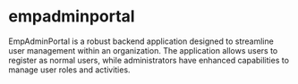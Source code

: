 # empadminportal
EmpAdminPortal is a robust backend application designed to streamline user management within an organization. The application allows users to register as normal users, while administrators have enhanced capabilities to manage user roles and activities.
